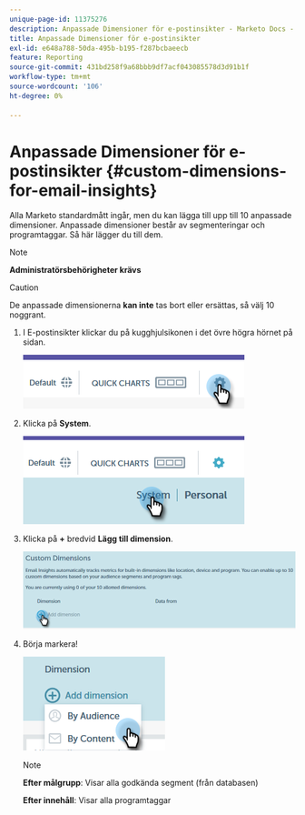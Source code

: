 ```yaml
---
unique-page-id: 11375276
description: Anpassade Dimensioner för e-postinsikter - Marketo Docs - produktdokumentation
title: Anpassade Dimensioner för e-postinsikter
exl-id: e648a788-50da-495b-b195-f287bcbaeecb
feature: Reporting
source-git-commit: 431bd258f9a68bbb9df7acf043085578d3d91b1f
workflow-type: tm+mt
source-wordcount: '106'
ht-degree: 0%

---
```


# Anpassade Dimensioner för e-postinsikter {#custom-dimensions-for-email-insights}

Alla Marketo standardmått ingår, men du kan lägga till upp till 10 anpassade dimensioner. Anpassade dimensioner består av segmenteringar och programtaggar. Så här lägger du till dem.

>[!NOTE]
>
>**Administratörsbehörigheter krävs**

>[!CAUTION]
>
>De anpassade dimensionerna **kan inte** tas bort eller ersättas, så välj 10 noggrant.

1. I E-postinsikter klickar du på kugghjulsikonen i det övre högra hörnet på sidan.

   ![](assets/cd1.png)

1. Klicka på **System**.

   ![](assets/cd2.png)

1. Klicka på **+** bredvid **Lägg till dimension**.

   ![](assets/cd3.png)

1. Börja markera!

   ![](assets/cd4.png)

   >[!NOTE]
   >
   >**Efter målgrupp**: Visar alla godkända segment (från databasen)
   >
   >**Efter innehåll**: Visar alla programtaggar
